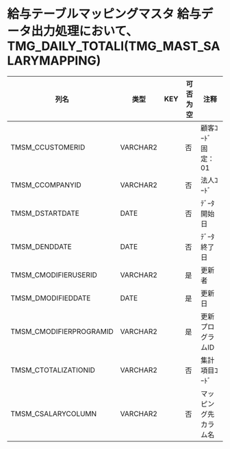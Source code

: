 # 給与テーブルマッピングマスタ                給与データ出力処理において、TMG_DAILY_TOTALI(TMG_MAST_SALARYMAPPING)
| 列名   | 类型   | KEY  | 可否为空 | 注释   |
| ---- | ---- | ---- | ---- | ---- |
|TMSM_CCUSTOMERID|VARCHAR2||否|顧客ｺｰﾄﾞ                        固定：01                                                       |
|TMSM_CCOMPANYID|VARCHAR2||否|法人ｺｰﾄﾞ                                                                                    |
|TMSM_DSTARTDATE|DATE||否|ﾃﾞｰﾀ開始日                                                                                   |
|TMSM_DENDDATE|DATE||否|ﾃﾞｰﾀ終了日                                                                                   |
|TMSM_CMODIFIERUSERID|VARCHAR2||是|更新者                                                                                       |
|TMSM_DMODIFIEDDATE|DATE||是|更新日                                                                                       |
|TMSM_CMODIFIERPROGRAMID|VARCHAR2||是|更新プログラムID                                                                                 |
|TMSM_CTOTALIZATIONID|VARCHAR2||否|集計項目ｺｰﾄﾞ                                                                                  |
|TMSM_CSALARYCOLUMN|VARCHAR2||否|マッピング先カラム名                                                                                |
